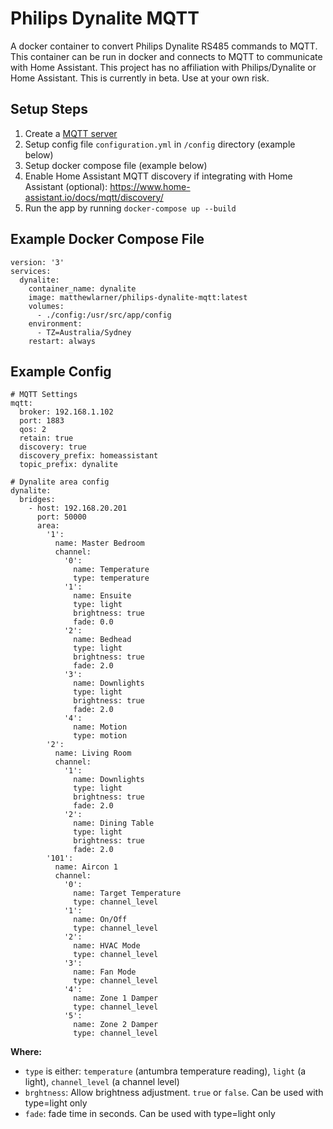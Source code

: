 # Philips Dynalite MQTT
A docker container to convert Philips Dynalite RS485 commands to MQTT. This container can be run in docker and connects to MQTT to communicate with Home Assistant. This project has no affiliation with Philips/Dynalite or Home Assistant. This is currently in beta. Use at your own risk.

## Setup Steps
1. Create a [MQTT server](https://hub.docker.com/_/eclipse-mosquitto)
2. Setup config file `configuration.yml` in `/config` directory (example below)
3. Setup docker compose file (example below)
4. Enable Home Assistant MQTT discovery if integrating with Home Assistant (optional): https://www.home-assistant.io/docs/mqtt/discovery/
5. Run the app by running `docker-compose up --build`

## Example Docker Compose File
```
version: '3'
services:
  dynalite:
    container_name: dynalite
    image: matthewlarner/philips-dynalite-mqtt:latest
    volumes:
      - ./config:/usr/src/app/config
    environment:
      - TZ=Australia/Sydney
    restart: always
```

## Example Config
```
# MQTT Settings
mqtt:
  broker: 192.168.1.102
  port: 1883
  qos: 2
  retain: true
  discovery: true
  discovery_prefix: homeassistant
  topic_prefix: dynalite

# Dynalite area config
dynalite:
  bridges:
    - host: 192.168.20.201
      port: 50000
      area:
        '1':
          name: Master Bedroom
          channel:       
            '0':
              name: Temperature
              type: temperature
            '1':
              name: Ensuite
              type: light
              brightness: true
              fade: 0.0
            '2':
              name: Bedhead
              type: light
              brightness: true
              fade: 2.0
            '3':
              name: Downlights
              type: light
              brightness: true
              fade: 2.0
            '4':
              name: Motion
              type: motion
        '2':
          name: Living Room
          channel:
            '1':
              name: Downlights
              type: light
              brightness: true
              fade: 2.0
            '2':
              name: Dining Table
              type: light
              brightness: true
              fade: 2.0
        '101':
          name: Aircon 1
          channel:
            '0':
              name: Target Temperature
              type: channel_level
            '1':
              name: On/Off
              type: channel_level
            '2':
              name: HVAC Mode
              type: channel_level
            '3':
              name: Fan Mode
              type: channel_level
            '4':
              name: Zone 1 Damper
              type: channel_level
            '5':
              name: Zone 2 Damper
              type: channel_level
```

**Where:**
- `type` is either: `temperature` (antumbra temperature reading), `light` (a light), `channel_level` (a channel level)
- `brghtness`: Allow brightness adjustment. `true` or `false`. Can be used with type=light only
- `fade`: fade time in seconds. Can be used with type=light only
